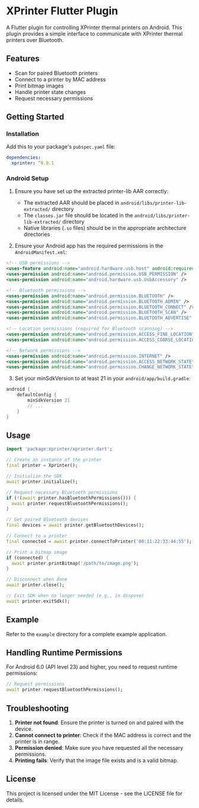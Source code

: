 # XPrinter Flutter Plugin

A Flutter plugin for controlling XPrinter thermal printers on Android. This plugin provides a simple interface to communicate with XPrinter thermal printers over Bluetooth.

## Features

- Scan for paired Bluetooth printers
- Connect to a printer by MAC address
- Print bitmap images
- Handle printer state changes
- Request necessary permissions

## Getting Started

### Installation

Add this to your package's `pubspec.yaml` file:

```yaml
dependencies:
  xprinter: ^0.0.1
```

### Android Setup

1. Ensure you have set up the extracted printer-lib AAR correctly:

   - The extracted AAR should be placed in `android/libs/printer-lib-extracted/` directory
   - The `classes.jar` file should be located in the `android/libs/printer-lib-extracted/` directory
   - Native libraries (`.so` files) should be in the appropriate architecture directories

2. Ensure your Android app has the required permissions in the `AndroidManifest.xml`:

```xml
<!-- USB permissions -->
<uses-feature android:name="android.hardware.usb.host" android:required="true" />
<uses-permission android:name="android.permission.USB_PERMISSION" />
<uses-permission android:name="android.hardware.usb.UsbAccessory" />

<!-- Bluetooth permissions -->
<uses-permission android:name="android.permission.BLUETOOTH" />
<uses-permission android:name="android.permission.BLUETOOTH_ADMIN" />
<uses-permission android:name="android.permission.BLUETOOTH_CONNECT" />
<uses-permission android:name="android.permission.BLUETOOTH_SCAN" />
<uses-permission android:name="android.permission.BLUETOOTH_ADVERTISE" />

<!-- Location permissions (required for Bluetooth scanning) -->
<uses-permission android:name="android.permission.ACCESS_FINE_LOCATION" />
<uses-permission android:name="android.permission.ACCESS_COARSE_LOCATION" />

<!-- Network permissions -->
<uses-permission android:name="android.permission.INTERNET" />
<uses-permission android:name="android.permission.ACCESS_NETWORK_STATE" />
<uses-permission android:name="android.permission.CHANGE_NETWORK_STATE" />
```

3. Set your minSdkVersion to at least 21 in your `android/app/build.gradle`:

```gradle
android {
    defaultConfig {
        minSdkVersion 21
        // ...
    }
}
```

## Usage

```dart
import 'package:xprinter/xprinter.dart';

// Create an instance of the printer
final printer = Xprinter();

// Initialize the SDK
await printer.initialize();

// Request necessary Bluetooth permissions
if (!(await printer.hasBluetoothPermissions())) {
  await printer.requestBluetoothPermissions();
}

// Get paired Bluetooth devices
final devices = await printer.getBluetoothDevices();

// Connect to a printer
final connected = await printer.connectToPrinter('00:11:22:33:44:55');

// Print a bitmap image
if (connected) {
  await printer.printBitmap('/path/to/image.png');
}

// Disconnect when done
await printer.close();

// Exit SDK when no longer needed (e.g., in dispose)
await printer.exitSdk();
```

## Example

Refer to the `example` directory for a complete example application.

## Handling Runtime Permissions

For Android 6.0 (API level 23) and higher, you need to request runtime permissions:

```dart
// Request permissions
await printer.requestBluetoothPermissions();
```

## Troubleshooting

1. **Printer not found**: Ensure the printer is turned on and paired with the device.
2. **Cannot connect to printer**: Check if the MAC address is correct and the printer is in range.
3. **Permission denied**: Make sure you have requested all the necessary permissions.
4. **Printing fails**: Verify that the image file exists and is a valid bitmap.

## License

This project is licensed under the MIT License - see the LICENSE file for details.